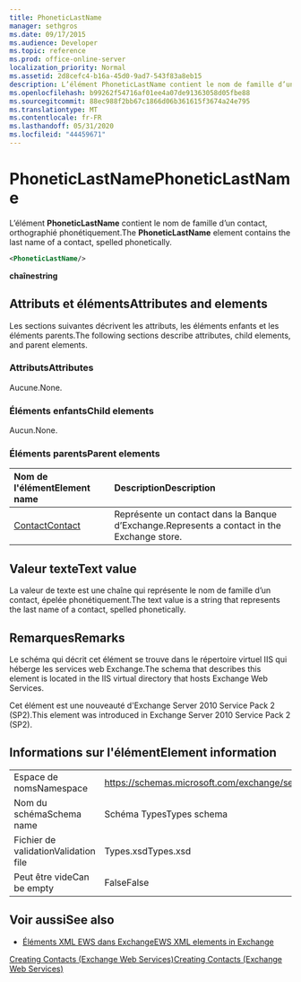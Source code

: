 ```yaml
---
title: PhoneticLastName
manager: sethgros
ms.date: 09/17/2015
ms.audience: Developer
ms.topic: reference
ms.prod: office-online-server
localization_priority: Normal
ms.assetid: 2d8cefc4-b16a-45d0-9ad7-543f83a8eb15
description: L’élément PhoneticLastName contient le nom de famille d’un contact, orthographié phonétiquement.
ms.openlocfilehash: b99262f54716af01ee4a07de91363058d05fbe88
ms.sourcegitcommit: 88ec988f2bb67c1866d06b361615f3674a24e795
ms.translationtype: MT
ms.contentlocale: fr-FR
ms.lasthandoff: 05/31/2020
ms.locfileid: "44459671"
---
```

# <a name="phoneticlastname"></a><span data-ttu-id="f44a0-103">PhoneticLastName</span><span class="sxs-lookup"><span data-stu-id="f44a0-103">PhoneticLastName</span></span>

<span data-ttu-id="f44a0-104">L’élément **PhoneticLastName** contient le nom de famille d’un contact, orthographié phonétiquement.</span><span class="sxs-lookup"><span data-stu-id="f44a0-104">The **PhoneticLastName** element contains the last name of a contact, spelled phonetically.</span></span> 
  
```XML
<PhoneticLastName/>
```

 <span data-ttu-id="f44a0-105">**chaîne**</span><span class="sxs-lookup"><span data-stu-id="f44a0-105">**string**</span></span>
## <a name="attributes-and-elements"></a><span data-ttu-id="f44a0-106">Attributs et éléments</span><span class="sxs-lookup"><span data-stu-id="f44a0-106">Attributes and elements</span></span>

<span data-ttu-id="f44a0-107">Les sections suivantes décrivent les attributs, les éléments enfants et les éléments parents.</span><span class="sxs-lookup"><span data-stu-id="f44a0-107">The following sections describe attributes, child elements, and parent elements.</span></span>
  
### <a name="attributes"></a><span data-ttu-id="f44a0-108">Attributs</span><span class="sxs-lookup"><span data-stu-id="f44a0-108">Attributes</span></span>

<span data-ttu-id="f44a0-109">Aucune.</span><span class="sxs-lookup"><span data-stu-id="f44a0-109">None.</span></span>
  
### <a name="child-elements"></a><span data-ttu-id="f44a0-110">Éléments enfants</span><span class="sxs-lookup"><span data-stu-id="f44a0-110">Child elements</span></span>

<span data-ttu-id="f44a0-111">Aucun.</span><span class="sxs-lookup"><span data-stu-id="f44a0-111">None.</span></span>
  
### <a name="parent-elements"></a><span data-ttu-id="f44a0-112">Éléments parents</span><span class="sxs-lookup"><span data-stu-id="f44a0-112">Parent elements</span></span>

|<span data-ttu-id="f44a0-113">**Nom de l'élément**</span><span class="sxs-lookup"><span data-stu-id="f44a0-113">**Element name**</span></span>|<span data-ttu-id="f44a0-114">**Description**</span><span class="sxs-lookup"><span data-stu-id="f44a0-114">**Description**</span></span>|
|:-----|:-----|
|[<span data-ttu-id="f44a0-115">Contact</span><span class="sxs-lookup"><span data-stu-id="f44a0-115">Contact</span></span>](contact.md) <br/> |<span data-ttu-id="f44a0-116">Représente un contact dans la Banque d’Exchange.</span><span class="sxs-lookup"><span data-stu-id="f44a0-116">Represents a contact in the Exchange store.</span></span>  <br/> |
   
## <a name="text-value"></a><span data-ttu-id="f44a0-117">Valeur texte</span><span class="sxs-lookup"><span data-stu-id="f44a0-117">Text value</span></span>

<span data-ttu-id="f44a0-118">La valeur de texte est une chaîne qui représente le nom de famille d’un contact, épelée phonétiquement.</span><span class="sxs-lookup"><span data-stu-id="f44a0-118">The text value is a string that represents the last name of a contact, spelled phonetically.</span></span>
  
## <a name="remarks"></a><span data-ttu-id="f44a0-119">Remarques</span><span class="sxs-lookup"><span data-stu-id="f44a0-119">Remarks</span></span>

<span data-ttu-id="f44a0-120">Le schéma qui décrit cet élément se trouve dans le répertoire virtuel IIS qui héberge les services web Exchange.</span><span class="sxs-lookup"><span data-stu-id="f44a0-120">The schema that describes this element is located in the IIS virtual directory that hosts Exchange Web Services.</span></span>
  
<span data-ttu-id="f44a0-121">Cet élément est une nouveauté d'Exchange Server 2010 Service Pack 2 (SP2).</span><span class="sxs-lookup"><span data-stu-id="f44a0-121">This element was introduced in Exchange Server 2010 Service Pack 2 (SP2).</span></span>
  
## <a name="element-information"></a><span data-ttu-id="f44a0-122">Informations sur l'élément</span><span class="sxs-lookup"><span data-stu-id="f44a0-122">Element information</span></span>

|||
|:-----|:-----|
|<span data-ttu-id="f44a0-123">Espace de noms</span><span class="sxs-lookup"><span data-stu-id="f44a0-123">Namespace</span></span>  <br/> |https://schemas.microsoft.com/exchange/services/2006/types  <br/> |
|<span data-ttu-id="f44a0-124">Nom du schéma</span><span class="sxs-lookup"><span data-stu-id="f44a0-124">Schema name</span></span>  <br/> |<span data-ttu-id="f44a0-125">Schéma Types</span><span class="sxs-lookup"><span data-stu-id="f44a0-125">Types schema</span></span>  <br/> |
|<span data-ttu-id="f44a0-126">Fichier de validation</span><span class="sxs-lookup"><span data-stu-id="f44a0-126">Validation file</span></span>  <br/> |<span data-ttu-id="f44a0-127">Types.xsd</span><span class="sxs-lookup"><span data-stu-id="f44a0-127">Types.xsd</span></span>  <br/> |
|<span data-ttu-id="f44a0-128">Peut être vide</span><span class="sxs-lookup"><span data-stu-id="f44a0-128">Can be empty</span></span>  <br/> |<span data-ttu-id="f44a0-129">False</span><span class="sxs-lookup"><span data-stu-id="f44a0-129">False</span></span>  <br/> |
   
## <a name="see-also"></a><span data-ttu-id="f44a0-130">Voir aussi</span><span class="sxs-lookup"><span data-stu-id="f44a0-130">See also</span></span>



- [<span data-ttu-id="f44a0-131">Éléments XML EWS dans Exchange</span><span class="sxs-lookup"><span data-stu-id="f44a0-131">EWS XML elements in Exchange</span></span>](ews-xml-elements-in-exchange.md)


[<span data-ttu-id="f44a0-132">Creating Contacts (Exchange Web Services)</span><span class="sxs-lookup"><span data-stu-id="f44a0-132">Creating Contacts (Exchange Web Services)</span></span>](https://msdn.microsoft.com/library/4845917e-70d1-481c-bbd7-011ec6571789%28Office.15%29.aspx)

